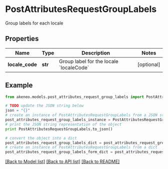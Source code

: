 # PostAttributesRequestGroupLabels

Group labels for each locale

## Properties
Name | Type | Description | Notes
------------ | ------------- | ------------- | -------------
**locale_code** | **str** | Group label for the locale &#x60;localeCode&#x60; | [optional] 

## Example

```python
from akeneo.models.post_attributes_request_group_labels import PostAttributesRequestGroupLabels

# TODO update the JSON string below
json = "{}"
# create an instance of PostAttributesRequestGroupLabels from a JSON string
post_attributes_request_group_labels_instance = PostAttributesRequestGroupLabels.from_json(json)
# print the JSON string representation of the object
print PostAttributesRequestGroupLabels.to_json()

# convert the object into a dict
post_attributes_request_group_labels_dict = post_attributes_request_group_labels_instance.to_dict()
# create an instance of PostAttributesRequestGroupLabels from a dict
post_attributes_request_group_labels_form_dict = post_attributes_request_group_labels.from_dict(post_attributes_request_group_labels_dict)
```
[[Back to Model list]](../README.md#documentation-for-models) [[Back to API list]](../README.md#documentation-for-api-endpoints) [[Back to README]](../README.md)


